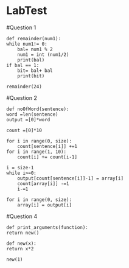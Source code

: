 # LabTest
#Question 1
 
    def remainder(num1):   
    while num1!= 0:
        bal= num1 % 2
        num1 = int (num1/2)
        print(bal)
    if bal == 1:
        bit= bal+ bal
        print(bit)

    remainder(24)

#Question 2

    def noOfWord(sentence):
    word =len(sentence)
    output =[0]*word
    
    count =[0]*10
    
    for i in range(0, size):
        count[sentence[i]] +=1
    for i in range(1, 10):
        count[i] += count[i-1]
        
    i = size-1
    while i>=0:
        output[count[sentence[i]]-1] = array[i]
        count[array[i]] -=1
        i-=1
        
    for i in range(0, size):
        array[i] = output[i]


#Question 4
 
    def print_arguments(function):
    return new()

    def new(x):
    return x*2

    new(1)
       
